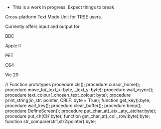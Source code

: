 * This is a work in progress. Expect things to break

Cross-platform Text Mode Unit for TRSE users.

Currently offers input and output for 

BBC

Apple II

PET

C64

Vic 20

// Function prototypes
  	procedure cls();
	procedure cursor_home();
	procedure move_to(_text_x: byte, _text_y: byte);
	procedure wait_vsync();
	procedure text_colour(_chosen_text_colour: byte);
	procedure print_string(in_str: pointer, CRLF: byte = True);
	function get_key():byte;
	procedure wait_key();
	procedure clear_buffer();
	procedure beep();
	procedure DefineScreen();
    procedure put_char_at(_atx,_aty,_atchar:byte);
    procedure put_ch(CH:byte);
    function get_char_at(_col,_row:byte):byte;
	function str_compare(str1,str2:pointer):byte;
